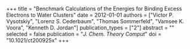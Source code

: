 +++
title = "Benchmark Calculations of the Energies for Binding Excess Electrons to Water Clusters"
date = 2012-01-01
authors = ["Victor P. Vysotskiy", "Lorenz S. Cederbaum", "Thomas Sommerfeld", "Vamsee K. Voora", "Kenneth D. Jordan"]
publication_types = ["2"]
abstract = ""
selected = false
publication = "*J. Chem. Theory Comput*"
doi = "10.1021/ct200925x"
+++

